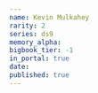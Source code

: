 ```yaml
---
name: Kevin Mulkahey
rarity: 2
series: ds9
memory_alpha:
bigbook_tier: -1
in_portal: true
date:
published: true
---
```



